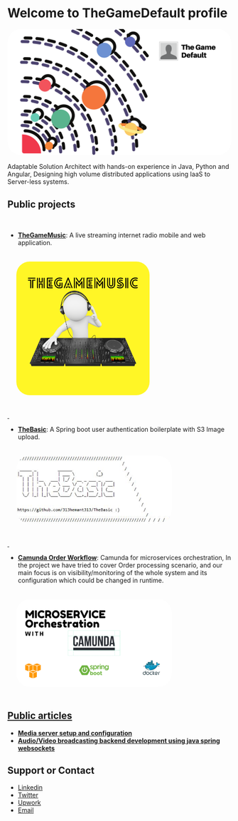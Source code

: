 # Welcome to TheGameDefault profile
<img src="TheGameDefault-Banner.png" width="750" style="border-radius:30px;">

Adaptable Solution Architect with hands-on experience in Java, Python and Angular, Designing high volume distributed applications using IaaS to Server-less systems.

## Public projects

 &nbsp;
- **[TheGameMusic](https://thegamemusic.me "TheGameMusic")**: A live streaming internet radio mobile and web application.<br />
<a href="https://thegamemusic.me" />
<img src="TheGameMusic_cover.png" width="300" style="border-radius:30px;margin: 20px;">

<p>&nbsp;</p>
 
- **[TheBasic](https://github.com/313hemant313/TheBasic "TheBasic")**: A Spring boot user authentication boilerplate with S3 Image upload.<br />
<a href="https://github.com/313hemant313/TheBasic" />
<img src="TheBasic.JPG" width="350" style="border-radius:30px;margin: 20px;">

<p>&nbsp;</p>
 
- **[Camunda Order Workflow](https://github.com/313hemant313/camunda-order-workflow "camunda-order-workflow")**: Camunda for microservices orchestration, In the project we have tried to cover Order processing scenario, and our main focus is on visibility/monitoring of the whole system and its configuration which could be changed in runtime. <br>
<a href="https://github.com/313hemant313/camunda-order-workflow" />
<img src="CamundaOrderWorkflow.png" width="350" style="border-radius:30px;margin: 20px;">

## Public articles

- **[Media server setup and configuration](https://thegamedefault.medium.com/create-your-own-media-streaming-platform-using-open-source-technologies-90f08138465b "Media server setup and configuration")**
- **[Audio/Video broadcasting backend development using java spring websockets](https://thegamedefault.medium.com/create-your-own-media-streaming-platform-using-open-source-technologies-part-2-e718455bd46e "Audio/Video broadcasting backend development using java spring websockets")**

## Support or Contact

- [Linkedin](https://www.linkedin.com/in/313hemant313/)
- [Twitter](https://twitter.com/313hitman313 "Twitter")
- [Upwork](https://www.upwork.com/o/profiles/users/~015098f2a3ec1561af/)
- [Email](mailto:v313hemant@gmail.com "Email")

